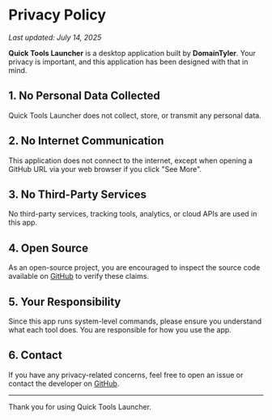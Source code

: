 # Privacy Policy

_Last updated: July 14, 2025_

**Quick Tools Launcher** is a desktop application built by **DomainTyler**. Your privacy is important, and this application has been designed with that in mind.

## 1. No Personal Data Collected

Quick Tools Launcher does not collect, store, or transmit any personal data.

## 2. No Internet Communication

This application does not connect to the internet, except when opening a GitHub URL via your web browser if you click "See More".

## 3. No Third-Party Services

No third-party services, tracking tools, analytics, or cloud APIs are used in this app.

## 4. Open Source

As an open-source project, you are encouraged to inspect the source code available on [GitHub](https://github.com/DomainTyler/Quick-Tools-Launcher-by-DomainTyler) to verify these claims.

## 5. Your Responsibility

Since this app runs system-level commands, please ensure you understand what each tool does. You are responsible for how you use the app.

## 6. Contact

If you have any privacy-related concerns, feel free to open an issue or contact the developer on [GitHub](https://github.com/DomainTyler).

---

Thank you for using Quick Tools Launcher.
